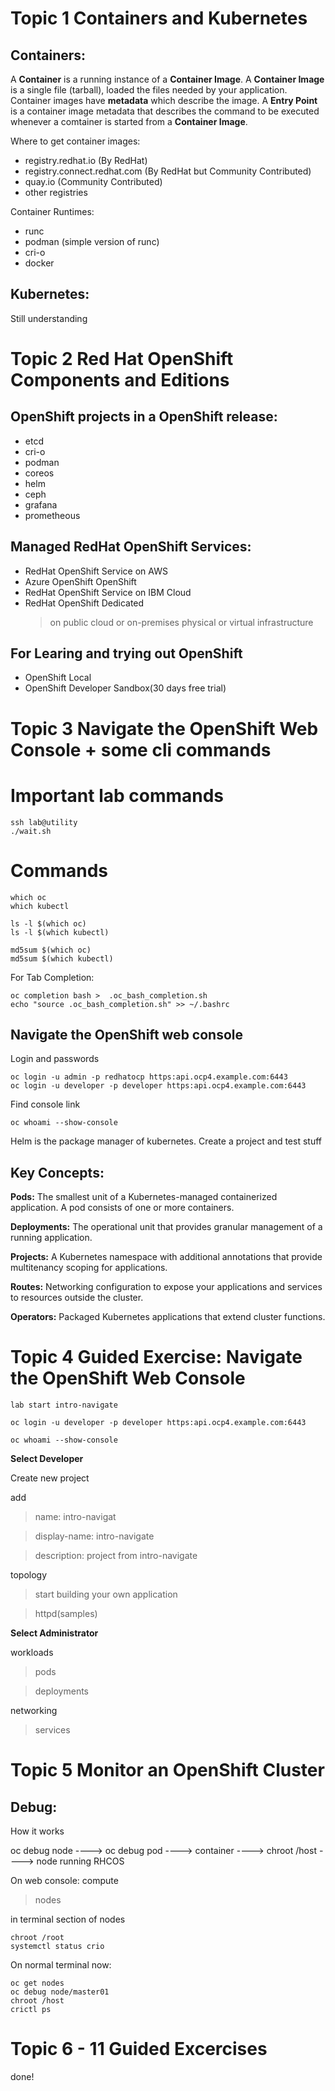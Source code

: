 # Topic 1 Containers and Kubernetes

## Containers:
A **Container** is a running instance of a **Container Image**.
A **Container Image** is a single file (tarball), loaded the files needed by your application. Container images have **metadata** which describe the image.
A **Entry Point** is a container image metadata that describes the command to be executed whenever a comtainer is started from a **Container Image**.

Where to get container images:
- registry.redhat.io (By RedHat)
- registry.connect.redhat.com (By RedHat but Community Contributed)
- quay.io (Community Contributed)
- other registries

Container Runtimes:
- runc
- podman (simple version of runc)
- cri-o
- docker

## Kubernetes:
Still understanding


# Topic 2 Red Hat OpenShift Components and Editions

## OpenShift projects in a OpenShift release:
- etcd
- cri-o
- podman
- coreos
- helm
- ceph
- grafana
- prometheous

## Managed RedHat OpenShift Services:
- RedHat OpenShift Service on AWS
- Azure OpenShift OpenShift
- RedHat OpenShift Service on IBM Cloud
- RedHat OpenShift Dedicated
  > on public cloud or on-premises physical or virtual infrastructure

## For Learing and trying out OpenShift
- OpenShift Local
- OpenShift Developer Sandbox(30 days free trial)

# Topic 3 Navigate the OpenShift Web Console + some cli commands

# Important lab commands
 ```
ssh lab@utility
./wait.sh
```

# Commands
```
which oc
which kubectl

ls -l $(which oc)
ls -l $(which kubectl)

md5sum $(which oc)
md5sum $(which kubectl)

```
For Tab Completion:
```
oc completion bash >  .oc_bash_completion.sh
echo "source .oc_bash_completion.sh" >> ~/.bashrc
```
## Navigate the OpenShift web console
Login and passwords
```
oc login -u admin -p redhatocp https:api.ocp4.example.com:6443
oc login -u developer -p developer https:api.ocp4.example.com:6443
```
Find console link
```
oc whoami --show-console
```

Helm is the package manager of kubernetes.
Create a project and test stuff

## Key Concepts:

**Pods:** The smallest unit of a Kubernetes-managed containerized application. A pod consists of one or more containers.

**Deployments:** The operational unit that provides granular management of a running application.

**Projects:** A Kubernetes namespace with additional annotations that provide multitenancy scoping for applications.

**Routes:** Networking configuration to expose your applications and services to resources outside the cluster.

**Operators:** Packaged Kubernetes applications that extend cluster functions.

# Topic 4 Guided Exercise: Navigate the OpenShift Web Console
```
lab start intro-navigate

oc login -u developer -p developer https:api.ocp4.example.com:6443

oc whoami --show-console
```
**Select Developer**

Create new project

add

> name: intro-navigat

> display-name: intro-navigate

> description: project from intro-navigate


topology

> start building your own application

> httpd(samples)

**Select Administrator**

workloads

> pods

> deployments


networking

> services


# Topic 5 Monitor an OpenShift Cluster
## Debug:

How it works

oc debug node
---->
oc debug pod
---->
container
---->
chroot /host
---->
node running RHCOS

On web console:
compute
> nodes

in terminal section of nodes
```
chroot /root
systemctl status crio
```

On normal terminal now:
```
oc get nodes
oc debug node/master01
chroot /host
crictl ps
```

# Topic 6 - 11 Guided Excercises
done!

